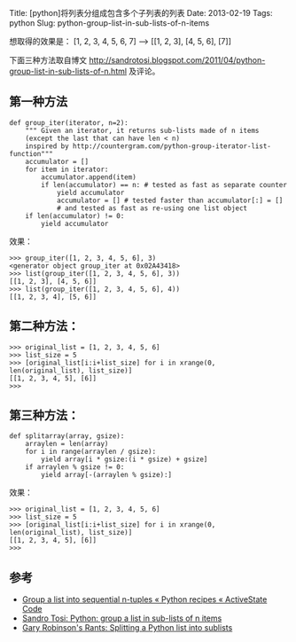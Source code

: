 Title: [python]将列表分组成包含多个子列表的列表
Date: 2013-02-19
Tags: python
Slug: python-group-list-in-sub-lists-of-n-items

想取得的效果是： [1, 2, 3, 4, 5, 6, 7] --> [[1, 2, 3], [4, 5, 6], [7]]

下面三种方法取自博文 <http://sandrotosi.blogspot.com/2011/04/python-group-list-in-sub-lists-of-n.html> 及评论。

## 第一种方法

    def group_iter(iterator, n=2):
        """ Given an iterator, it returns sub-lists made of n items
        (except the last that can have len < n)
        inspired by http://countergram.com/python-group-iterator-list-function"""
        accumulator = []
        for item in iterator:
            accumulator.append(item)
            if len(accumulator) == n: # tested as fast as separate counter
                yield accumulator
                accumulator = [] # tested faster than accumulator[:] = []
                # and tested as fast as re-using one list object
        if len(accumulator) != 0:
            yield accumulator

效果：

    >>> group_iter([1, 2, 3, 4, 5, 6], 3)
    <generator object group_iter at 0x02A43418>
    >>> list(group_iter([1, 2, 3, 4, 5, 6], 3))
    [[1, 2, 3], [4, 5, 6]]
    >>> list(group_iter([1, 2, 3, 4, 5, 6], 4))
    [[1, 2, 3, 4], [5, 6]]

## 第二种方法：

    >>> original_list = [1, 2, 3, 4, 5, 6]
    >>> list_size = 5
    >>> [original_list[i:i+list_size] for i in xrange(0, len(original_list), list_size)]
    [[1, 2, 3, 4, 5], [6]]
    >>>

## 第三种方法：

    def splitarray(array, gsize):
        arraylen = len(array)
        for i in range(arraylen / gsize):
            yield array[i * gsize:(i * gsize) + gsize]
        if arraylen % gsize != 0:
            yield array[-(arraylen % gsize):]

效果：

    >>> original_list = [1, 2, 3, 4, 5, 6]
    >>> list_size = 5
    >>> [original_list[i:i+list_size] for i in xrange(0, len(original_list), list_size)]
    [[1, 2, 3, 4, 5], [6]]
    >>>


## 参考

* [Group a list into sequential n-tuples « Python recipes « ActiveState Code](http://code.activestate.com/recipes/303060-group-a-list-into-sequential-n-tuples/)
* [Sandro Tosi: Python: group a list in sub-lists of n items](http://sandrotosi.blogspot.com/2011/04/python-group-list-in-sub-lists-of-n.html)
* [Gary Robinson's Rants: Splitting a Python list into sublists](http://www.garyrobinson.net/2008/04/splitting-a-pyt.html)

